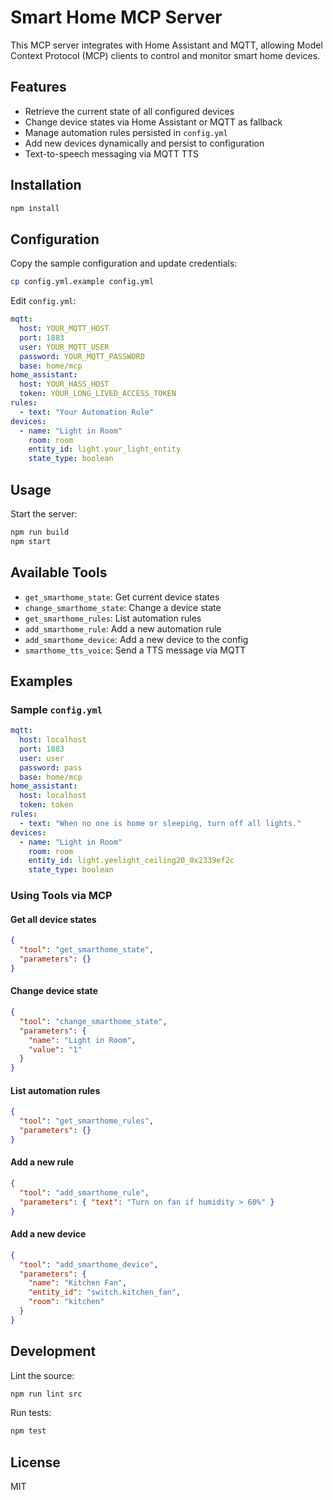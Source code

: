 # Smart Home MCP Server

This MCP server integrates with Home Assistant and MQTT, allowing Model Context Protocol (MCP) clients to control and monitor smart home devices.

## Features

- Retrieve the current state of all configured devices
- Change device states via Home Assistant or MQTT as fallback
- Manage automation rules persisted in `config.yml`
- Add new devices dynamically and persist to configuration
- Text-to-speech messaging via MQTT TTS

## Installation

```bash
npm install
```

## Configuration

Copy the sample configuration and update credentials:

```bash
cp config.yml.example config.yml
```

Edit `config.yml`:

```yaml
mqtt:
  host: YOUR_MQTT_HOST
  port: 1883
  user: YOUR_MQTT_USER
  password: YOUR_MQTT_PASSWORD
  base: home/mcp
home_assistant:
  host: YOUR_HASS_HOST
  token: YOUR_LONG_LIVED_ACCESS_TOKEN
rules:
  - text: "Your Automation Rule"
devices:
  - name: "Light in Room"
    room: room
    entity_id: light.your_light_entity
    state_type: boolean
```

## Usage

Start the server:

```bash
npm run build
npm start
```

## Available Tools

- `get_smarthome_state`: Get current device states
- `change_smarthome_state`: Change a device state
- `get_smarthome_rules`: List automation rules
- `add_smarthome_rule`: Add a new automation rule
- `add_smarthome_device`: Add a new device to the config
- `smarthome_tts_voice`: Send a TTS message via MQTT

## Examples

### Sample `config.yml`
```yaml
mqtt:
  host: localhost
  port: 1883
  user: user
  password: pass
  base: home/mcp
home_assistant:
  host: localhost
  token: token
rules:
  - text: "When no one is home or sleeping, turn off all lights."
devices:
  - name: "Light in Room"
    room: room
    entity_id: light.yeelight_ceiling20_0x2339ef2c
    state_type: boolean
```

### Using Tools via MCP

#### Get all device states
```json
{
  "tool": "get_smarthome_state",
  "parameters": {}
}
```

#### Change device state
```json
{
  "tool": "change_smarthome_state",
  "parameters": {
    "name": "Light in Room",
    "value": "1"
  }
}
```

#### List automation rules
```json
{
  "tool": "get_smarthome_rules",
  "parameters": {}
}
```

#### Add a new rule
```json
{
  "tool": "add_smarthome_rule",
  "parameters": { "text": "Turn on fan if humidity > 60%" }
}
```

#### Add a new device
```json
{
  "tool": "add_smarthome_device",
  "parameters": {
    "name": "Kitchen Fan",
    "entity_id": "switch.kitchen_fan",
    "room": "kitchen"
  }
}
```

## Development

Lint the source:

```bash
npm run lint src
```

Run tests:

```bash
npm test
```

## License

MIT
